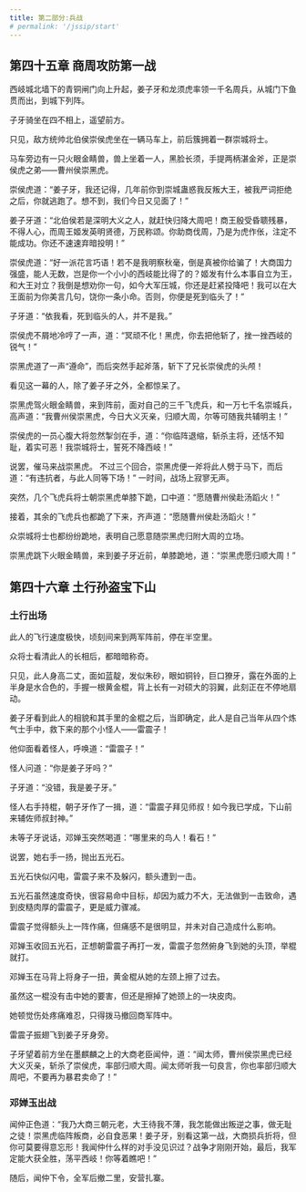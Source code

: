 ```yaml
---
title: 第二部分:兵战
# permalink: '/jssip/start'
---
```


## 第四十五章 商周攻防第一战
西岐城北墙下的青铜闸门向上升起，姜子牙和龙须虎率领一千名周兵，从城门下鱼贯而出，到城下列阵。

子牙骑坐在四不相上，遥望前方。

只见，敌方统帅北伯侯崇侯虎坐在一辆马车上，前后簇拥着一群崇城将士。

马车旁边有一只火眼金睛兽，兽上坐着一人，黑脸长须，手提两柄湛金斧，正是崇侯虎之弟——曹州侯崇黑虎。

崇侯虎道：“姜子牙，我还记得，几年前你到崇城蛊惑我反叛大王，被我严词拒绝之后，你就逃跑了。想不到，我们今日又见面了！”

姜子牙道：“北伯侯若是深明大义之人，就赶快归降大周吧！商王殷受昏聩残暴，不得人心，而周王姬发英明贤德，万民称颂。你助商伐周，乃是为虎作伥，注定不能成功。你还不速速弃暗投明！”

崇侯虎道：“好一派花言巧语！若不是我明察秋毫，倒是真被你给骗了！大商国力强盛，能人无数，岂是你一个小小的西岐能比得了的？姬发有什么本事自立为王，和大王对立？我倒是想劝你一句，如今大军压城，你还是赶紧投降吧！我可以在大王面前为你美言几句，饶你一条小命。否则，你便是死到临头了！”

子牙道：“依我看，死到临头的人，并不是我。”

崇侯虎不屑地冷哼了一声，道：“冥顽不化！黑虎，你去把他斩了，挫一挫西岐的锐气！”

崇黑虎道了一声“遵命”，而后突然手起斧落，斩下了兄长崇侯虎的头颅！

看见这一幕的人，除了姜子牙之外，全都惊呆了。

崇黑虎驾火眼金睛兽，来到阵前，面对自己的三千飞虎兵，和一万七千名崇城兵，高声道：“我曹州侯崇黑虎，今日大义灭亲，归顺大周，尔等可随我共辅明主！”

崇侯虎的一员心腹大将忽然掣剑在手，道：“你临阵退缩，斩杀主将，还恬不知耻，着实可恶！我崇城将士，誓死不降西岐！”

说罢，催马来战崇黑虎。
不过三个回合，崇黑虎便一斧将此人劈于马下，而后道：“有违抗者，与此人同等下场！”
一时间，战场上寂寥无声。

突然，几个飞虎兵将士朝崇黑虎单膝下跪，口中道：“愿随曹州侯赴汤蹈火！”

接着，其余的飞虎兵也都跪了下来，齐声道：“愿随曹州侯赴汤蹈火！”

众崇城将士也都纷纷跪地，表明自己愿意随崇黑虎归附大周的立场。

崇黑虎跳下火眼金睛兽，来到姜子牙近前，单膝跪地，道：“崇黑虎愿归顺大周！”

## 第四十六章 土行孙盗宝下山
### 土行出场
此人的飞行速度极快，顷刻间来到两军阵前，停在半空里。

众将士看清此人的长相后，都暗暗称奇。

只见，此人身高二丈，面如蓝靛，发似朱砂，眼如铜铃，巨口獠牙，露在外面的上半身是水合色的，手握一根黄金棍，背上长有一对硕大的羽翼，此刻正在不停地扇动。

姜子牙看到此人的相貌和其手里的金棍之后，当即确定，此人是自己当年从四个炼气士手中，救下来的那个小怪人——雷震子！

他仰面看着怪人，呼唤道：“雷震子！”

怪人问道：“你是姜子牙吗？”

子牙道：“没错，我是姜子牙。”

怪人右手持棍，朝子牙作了一揖，道：“雷震子拜见师叔！如今我已学成，下山前来辅佐师叔封神。”

未等子牙说话，邓婵玉突然喝道：“哪里来的鸟人！看石！”

说罢，她右手一扬，抛出五光石。

五光石快似闪电，雷震子来不及躲闪，额头遭到一击。

五光石虽然速度奇快，很容易命中目标，却因为威力不大，无法做到一击致命，遇到皮糙肉厚的雷震子，更是威力骤减。

雷震子觉得额头上一阵作痛，但痛感不是很明显，并未对自己造成什么影响。

邓婵玉收回五光石，正想朝雷震子再打一发，雷震子忽然俯身飞到她的头顶，举棍就打。

邓婵玉在马背上将身子一扭，黄金棍从她的左颈上擦了过去。

虽然这一棍没有击中她的要害，但还是擦掉了她颈上的一块皮肉。

她顿觉伤处疼痛难忍，只得拨马撤回商军阵中。

雷震子振翅飞到姜子牙身旁。

子牙望着前方坐在墨麒麟之上的大商老臣闻仲，道：“闻太师，曹州侯崇黑虎已经大义灭亲，斩杀了崇侯虎，率部归顺大周。闻太师听我一句良言，你也率部归顺大周吧，不要再为暴君卖命了！”

### 邓婵玉出战
闻仲正色道：“我乃大商三朝元老，大王待我不薄，我怎能做出叛逆之事，做无耻之徒！崇黑虎临阵叛商，必自食恶果！姜子牙，别看这第一战，大商损兵折将，但你可莫要得意忘形！我闻仲什么样的对手没见识过？战争才刚刚开始，最后，我军定能大获全胜，荡平西岐！你等着瞧吧！”

随后，闻仲下令，全军后撤二里，安营扎寨。
